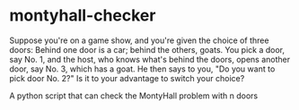 # montyhall-checker
Suppose you're on a game show, and you're given the choice of three doors: Behind one door is a car; 
behind the others, goats. You pick a door, say No. 1, and the host, who knows what's behind the doors, 
opens another door, say No. 3, which has a goat. He then says to you, "Do you want to pick door No. 2?" 
Is it to your advantage to switch your choice?

A python script that can check the MontyHall problem with n doors
